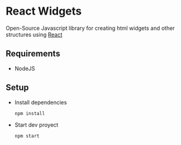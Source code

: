 # React Widgets
Open-Source Javascript library for creating html widgets and other structures using [React](https://facebook.github.io/react/)

## Requirements
- NodeJS

## Setup
- Install dependencies

  `npm install`
- Start dev proyect

  `npm start`